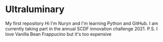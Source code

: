 # Ultraluminary
My first repository
Hi I'm Nuryn and I'm learning Python and GitHub. 
I am currently taking part in the annual SCDF innovation challenge 2021.
P.S. I love Vanilla Bean Frappucino but it's too expensive
